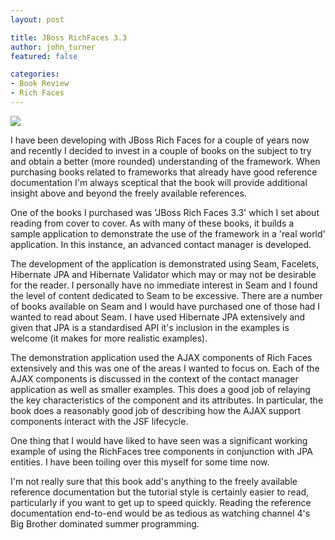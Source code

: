 ```yaml
---
layout: post

title: JBoss RichFaces 3.3
author: john_turner
featured: false

categories:
- Book Review
- Rich Faces
---
```


<img class="alignright" src="/assets/images/posts/jboss-rich-faces-3-3/jboss-richfaces-3.3.jpg"/>

I have been developing with JBoss Rich Faces for a couple of years now and recently I decided to invest in a couple of books on the subject to try and obtain a better (more rounded) understanding of the framework. When purchasing books related to frameworks that already have good reference documentation I'm always sceptical that the book will provide additional insight above and beyond the freely available references.

One of the books I purchased was 'JBoss Rich Faces 3.3' which I set about reading from cover to cover. As with many of these books, it builds a sample application to demonstrate the use of the framework in a 'real world' application. In this instance, an advanced contact manager is developed.

The development of the application is demonstrated using Seam, Facelets, Hibernate JPA and Hibernate Validator which may or may not be desirable for the reader. I personally have no immediate interest in Seam and I found the level of content dedicated to Seam to be excessive. There are a number of books available on Seam and I would have purchased one of those had I wanted to read about Seam. I have used Hibernate JPA extensively and given that JPA is a standardised API it's inclusion in the examples is welcome (it makes for more realistic examples).

The demonstration application used the AJAX components of Rich Faces extensively and this was one of the areas I wanted to focus on. Each of the AJAX components is discussed in the context of the contact manager application as well as smaller examples. This does a good job of relaying the key characteristics of the component and its attributes. In particular, the book does a reasonably good job of describing how the AJAX support components interact with the JSF lifecycle.

<!-- more -->

One thing that I would have liked to have seen was a significant working example of using the RichFaces tree components in conjunction with JPA entities. I have been toiling over this myself for some time now.

I'm not really sure that this book add's anything to the freely available reference documentation but the tutorial style is certainly easier to read, particularly if you want to get up to speed quickly. Reading the reference documentation end-to-end would be as tedious as watching channel 4's Big Brother dominated summer programming.
